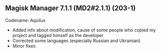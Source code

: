 ## Magisk Manager 7.1.1 (MD2#2.1.1) (203-1)
Codename: Aquilus
- Added info about modification, cause of some people who copied my project and tagged himself as the developer
- Corrected some languages (especially Russian and Ukrainian)
- Minor fixes
